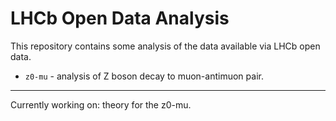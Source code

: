# LHCb Open Data Analysis

This repository contains some analysis of the data available via LHCb open data.

- `z0-mu` - analysis of Z boson decay to muon-antimuon pair.


---------

Currently working on: theory for the z0-mu.